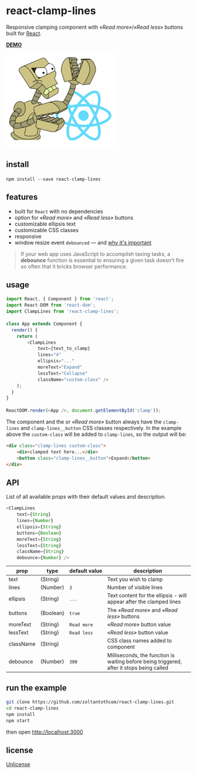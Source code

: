 # react-clamp-lines
Responsive clamping component with _&laquo;Read more&raquo;_/_&laquo;Read less&raquo;_ buttons built for [React](http://facebook.github.io/react/).

[**DEMO**](https://zoltantothcom.github.io/react-clamp-lines/)

![react-clamp-lines](img/react-clamp.png "react-clamp-lines")

## install
`npm install --save react-clamp-lines`

## features
 - built for `React` with no dependencies
 - option for _&laquo;Read more&raquo;_ and  _&laquo;Read less&raquo;_ buttons
 - customizable ellipsis text
 - customizable CSS classes
 - responsive
 - window resize event `debounced` &mdash; and [why it's important](https://davidwalsh.name/javascript-debounce-function)
>  If your web app uses JavaScript to accomplish taxing tasks, a **debounce** function is essential to ensuring a given task doesn't fire so often that it bricks browser performance.

## usage
```js
import React, { Component } from 'react';
import React-DOM from 'react-dom';
import ClampLines from 'react-clamp-lines';

class App extends Component {
  render() {
    return (
        <ClampLines
            text={text_to_clamp}
            lines="4"
            ellipsis="..."
            moreText="Expand"
            lessText="Collapse"
            className="custom-class" />
    );
  }
}

ReactDOM.render(<App />, document.getElementById('clamp'));
```

The component and the or _&laquo;Read more&raquo;_ button always  have the `clamp-lines` and `clamp-lines__button` CSS classes respectively. In the example above the `custom-class` will be added to `clamp-lines`, so the output will be:

```html
<div class="clamp-lines custom-class">
    <div>clamped text here...</div>
    <button class="clamp-lines__button">Expand</button>
</div>
```

## API
List of all available props with their default values and description.
```javascript
<ClampLines
    text={String}
    lines={Number}
    ellipsis={String}
    buttons={Boolean}
    moreText={String}
    lessText={String}
    className={String}
    debounce={Number} />
```

prop | type | default&#160;value | description |
-----|------|--------------------|-------------|
text | {String} |  | Text you wish to clamp
lines | {Number} | `3` | Number of visible lines
ellipsis | {String} | `...` | Text content for the ellipsis - will appear after the clamped lines
buttons | {Boolean} | `true` | The  _&laquo;Read more&raquo;_ and  _&laquo;Read less&raquo;_ buttons
moreText | {String} | `Read more` |  _&laquo;Read more&raquo;_ button value
lessText | {String} | `Read less` |  _&laquo;Read less&raquo;_ button value
className | {String} |   | CSS class names added to component
debounce | {Number} | `300` | Milliseconds, the function is waiting before being triggered, after it stops being called

## run the example
```bash
git clone https://github.com/zoltantothcom/react-clamp-lines.git
cd react-clamp-lines
npm install
npm start
```
then open [http://localhost:3000](http://localhost:3000)

## license
[Unlicense](http://unlicense.org)